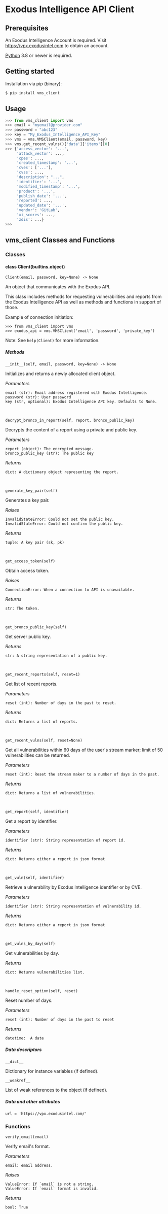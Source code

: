 # Exodus Intelligence API Client

## Prerequisites

An Exodus Intelligence Account is required. Visit https://vpx.exodusintel.com to obtain an account.

[Python](https://www.python.org/downloads/) 3.8 or newer is required.
&nbsp;
## Getting started

Installation via pip (binary):

```bash
$ pip install vms_client
```
[//]: # (Installation from binary: [TODO])
[//]: # ()
[//]: # (Download the wheel file from <here>:)
[//]: # ()
[//]: # (```bash)
[//]: # ($ pip install exodus_vms.whl)
[//]: # (```)
[//]: # ()
[//]: # (Installation from source:)
[//]: # ()
[//]: # (```bash)
[//]: # ($ git clone url)
[//]: # ($ cd vms)
[//]: # ($ pip install -r requirements.txt)
[//]: # (```)

## Usage

```python
>>> from vms_client import vms
>>> email = "myemail@provider.com"
>>> password = "abc123"
>>> key = "My_Exodus_Intelligence_API_Key"
>>> vms = vms.VMSClient(email, password, key)
>>> vms.get_recent_vulns()['data']['items'][0]
>>> {'access_vector': '...',
     'attack_vector': ...,
     'cpes': ...,
     'created_timestamp': '...',
     'cves': ['...'],
     'cvss': ...,
     'description': "...",
     'identifier': '...',
     'modified_timestamp': '...',
     'product': '...',
     'publish_date': '...',
     'reported': ...,
     'updated_date': '...',
     'vendor': 'GitLab',
     'xi_scores': ...,
     'zdis': ...}
>>>
```
## vms_client Classes and Functions

### Classes
[//]: # (    builtins.object)
[//]: # (        Client)

#### class Client(builtins.object)

`Client(email, password, key=None) -> None`

An object that communicates with the Exodus API.

This class includes methods for requesting vulnerabilities and reports from the Exodus Intelligence API as well as methods and functions in support of those.

Example of connection initiation:

    >>> from vms_client import vms
    >>> exodus_api = vms.VMSClient('email', 'password', 'private_key')

Note: See `help(Client)` for more information.

##### Methods

`__init__(self, email, password, key=None) -> None`

Initializes and returns a newly allocated client object.

*Parameters*

    email (str): Email address registered with Exodus Intelligence.
    password (str): User password
    key (str, optional): Exodus Intelligence API key. Defaults to None.
&nbsp;

`decrypt_bronco_in_report(self, report, bronco_public_key)`

Decrypts the content of a report using a private and public key.

*Parameters*

    report (object): The encrypted message.
    bronco_public_key (str): The public key

*Returns*

    dict: A dictionary object representing the report.
&nbsp;

`generate_key_pair(self)`

Generates a key pair.

*Raises*

    InvalidStateError: Could not set the public key.
    InvalidStateError: Could not confirm the public key.

*Returns*

    tuple: A key pair (sk, pk)
&nbsp;

`get_access_token(self)`

Obtain access token.

*Raises*

    ConnectionError: When a connection to API is unavailable.

*Returns*

    str: The token.
&nbsp;

`get_bronco_public_key(self)`

Get server public key.

*Returns*

    str: A string representation of a public key.
&nbsp;

`get_recent_reports(self, reset=1)`

Get list of recent reports.

*Parameters*

    reset (int): Number of days in the past to reset.

*Returns*

    dict: Returns a list of reports.
&nbsp;

`get_recent_vulns(self, reset=None)`

Get all vulnerabilities within 60 days of the user's stream marker; limit of 50 vulnerabilities can be returned.

*Parameters*

    reset (int): Reset the stream maker to a number of days in the past.

*Returns*

    dict: Returns a list of vulnerabilities.
&nbsp;

`get_report(self, identifier)`

Get a report by identifier.

*Parameters*

    identifier (str): String representation of report id.

*Returns*

    dict: Returns either a report in json format
&nbsp;

`get_vuln(self, identifier)`

Retrieve a ulnerability by Exodus Intelligence identifier or by CVE.

*Parameters*

    identifier (str): String representation of vulnerability id.

*Returns*

    dict: Returns either a report in json format
&nbsp;

`get_vulns_by_day(self)`

Get vulnerabilities by day.

*Returns*

    dict: Returns vulnerabilities list.
&nbsp;

`handle_reset_option(self, reset)`

Reset number of days.

*Parameters*

    reset (int): Number of days in the past to reset

*Returns*

    datetime:  A date

##### Data descriptors

`__dict__`

Dictionary for instance variables (if defined).

`__weakref__`

List of weak references to the object (if defined).

##### Data and other attributes

`url = 'https://vpx.exodusintel.com/'`

### Functions

`verify_email(email)`

Verify email's format.

*Parameters*

    email: email address.

*Raises*

    ValueError: If `email` is not a string.
    ValueError: If `email` format is invalid.

*Returns*

    bool: True

